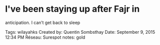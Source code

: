 # l've been staying up after Fajr in
anticipation. I can’t get back to sleep

Tags: wilayahks
Created by: Quentin Sombsthay
Date: September 9, 2015 12:34 PM
Réseau: Surespot
notes: gold